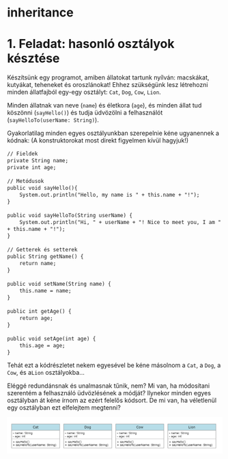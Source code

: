 # inheritance

# 1. Feladat: hasonló osztályok késztése
Készítsünk egy programot, amiben állatokat tartunk nyílván: 
macskákat, kutyákat, teheneket és oroszlánokat!
Ehhez szükségünk lesz létrehozni minden állatfajból egy-egy osztályt:
`Cat`, `Dog`, `Cow`, `Lion`. 

Minden állatnak van neve (`name`) és életkora (`age`), és minden állat
tud köszönni (`sayHello()`) és tudja üdvözölni a felhasználót (`sayHelloTo(userName: String)`).

Gyakorlatilag minden egyes osztályunkban szerepelnie kéne ugyanennek a kódnak:
(A konstruktorokat most direkt figyelmen kívül hagyjuk!)
```
// Fieldek
private String name;
private int age;

// Metódusok
public void sayHello(){
    System.out.println("Hello, my name is " + this.name + "!");
}

public void sayHelloTo(String userName) {
    System.out.println("Hi, " + userName + "! Nice to meet you, I am " + this.name + "!");
}

// Getterek és setterek
public String getName() {
    return name;
}

public void setName(String name) {
    this.name = name;
}

public int getAge() {
    return age;
}

public void setAge(int age) {
    this.age = age;
}
```
Tehát ezt a kódrészletet nekem egyesével be kéne másolnom 
a `Cat`, a `Dog`, a `Cow`, és a`Lion` osztályokba...

Eléggé redundánsnak és unalmasnak tűnik, nem? 
Mi van, ha módosítani szerentém a felhasználó üdvözlésének a módját? 
Ilynekor minden egyes osztályban át kéne írnom az ezért felelős kódsort. 
De mi van, ha véletlenül egy osztályban ezt elfelejtem megtenni?

![Cat Dog Cow Lion](res/Cat%20Dog%20Cow%20Lion.PNG)
